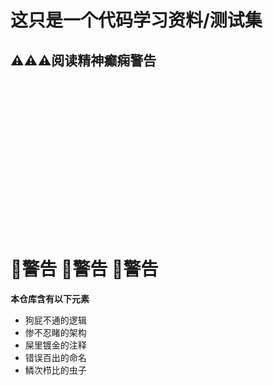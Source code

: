 # 这只是一个代码学习资料/测试集
⚠️⚠️⚠️阅读精神癫痫警告
<br />
<br />
<br />
<br />
<br />
<br />
<br />
<br />
<br />
<br />
---
<br />

# **🔴警告 🔴警告 🔴警告**
**本仓库含有以下元素**
- 狗屁不通的逻辑
- 惨不忍睹的架构
- 屎里镀金的注释
- 错误百出的命名
- 鳞次栉比的虫子
